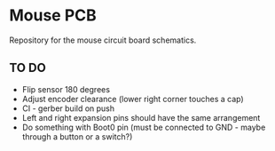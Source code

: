 # Mouse PCB
Repository for the mouse circuit board schematics.

## TO DO
- Flip sensor 180 degrees
- Adjust encoder clearance (lower right corner touches a cap)
- CI - gerber build on push
- Left and right expansion pins should have the same arrangement
- Do something with Boot0 pin (must be connected to GND - maybe through a button or a switch?)
